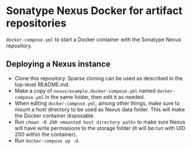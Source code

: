 Sonatype Nexus Docker for artifact repositories
=============================
`docker-compose.yml` to start a Docker container with the Sonatype Nexus repository.

Deploying a Nexus instance
--------------------------------------
- Clone this repository. Sparse cloning can be used as described in the top-level README.md.
- Make a copy of `nexus/example.docker-compose.yml` named `docker-compose.yml` in the same folder, then edit it as needed.
- When editing `docker-compose.yml`, among other things, make sure to mount a host directory to be used as Nexus data folder. This will make the Docker container disposable.
- Run `chown -R 200 <mounted host directory path>` to make sure Nexus will have write permissions to the storage folder (it will be run with UID 200 within the container).
- Run `docker-compose up -d`.

